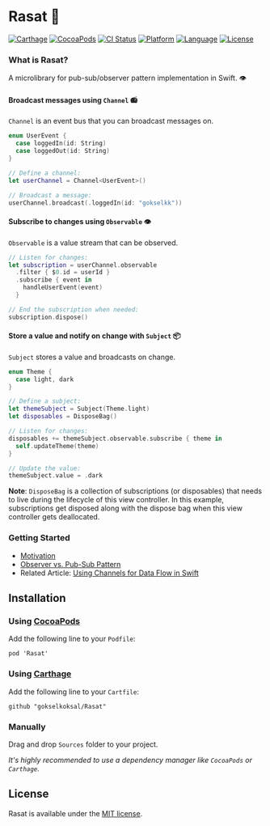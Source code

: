 # Rasat :tokyo_tower:

[![Carthage](https://img.shields.io/badge/Carthage-compatible-4BC51D.svg?style=flat)](https://github.com/Carthage/Carthage)
[![CocoaPods](https://img.shields.io/cocoapods/v/Rasat.svg?style=flat)](http://cocoapods.org/pods/Rasat)
[![CI Status](http://img.shields.io/travis/gokselkoksal/Rasat.svg?style=flat)](https://travis-ci.org/gokselkoksal/Rasat)
[![Platform](https://img.shields.io/cocoapods/p/Rasat.svg?style=flat)](http://cocoadocs.org/docsets/Rasat)
[![Language](https://img.shields.io/badge/swift-4.2-orange.svg)](http://swift.org)
[![License](https://img.shields.io/badge/license-MIT-lightgrey.svg)](https://github.com/gokselkoksal/Rasat/blob/master/LICENSE.txt)

### What is Rasat?

A microlibrary for pub-sub/observer pattern implementation in Swift. :eye:

#### Broadcast messages using `Channel` :radio:

`Channel` is an event bus that you can broadcast messages on.

```swift
enum UserEvent {
  case loggedIn(id: String)
  case loggedOut(id: String)
}

// Define a channel:
let userChannel = Channel<UserEvent>()

// Broadcast a message:
userChannel.broadcast(.loggedIn(id: "gokselkk"))
```

#### Subscribe to changes using `Observable` :eye:

`Observable` is a value stream that can be observed.

```swift
// Listen for changes:
let subscription = userChannel.observable
  .filter { $0.id = userId }
  .subscribe { event in
    handleUserEvent(event)
  }

// End the subscription when needed:
subscription.dispose()
```

#### Store a value and notify on change with `Subject` :package:

`Subject` stores a value and broadcasts on change.

```swift
enum Theme {
  case light, dark
}

// Define a subject:
let themeSubject = Subject(Theme.light)
let disposables = DisposeBag()

// Listen for changes:
disposables += themeSubject.observable.subscribe { theme in
  self.updateTheme(theme)
}

// Update the value:
themeSubject.value = .dark
```

**Note**: `DisposeBag` is a collection of subscriptions (or disposables) that needs to live during the lifecycle of this view controller. In this example, subscriptions get disposed along with the dispose bag when this view controller gets deallocated.

### Getting Started

* [Motivation](https://github.com/gokselkoksal/Rasat/blob/develop/Docs/Motivation.md)
* [Observer vs. Pub-Sub Pattern](https://github.com/gokselkoksal/Rasat/blob/develop/Docs/Observer-vs-PubSub.md)
* Related Article: [Using Channels for Data Flow in Swift](https://medium.com/developermind/using-channels-for-data-flow-in-swift-14bbdf27b471)

## Installation

### Using [CocoaPods](https://github.com/CocoaPods/CocoaPods)

Add the following line to your `Podfile`:
```
pod 'Rasat'
```

### Using [Carthage](https://github.com/Carthage/Carthage)

Add the following line to your `Cartfile`:
```
github "gokselkoksal/Rasat"
```

### Manually

Drag and drop `Sources` folder to your project. 

*It's highly recommended to use a dependency manager like `CocoaPods` or `Carthage`.*

## License
Rasat is available under the [MIT license](https://github.com/gokselkoksal/Rasat/blob/master/LICENSE).

